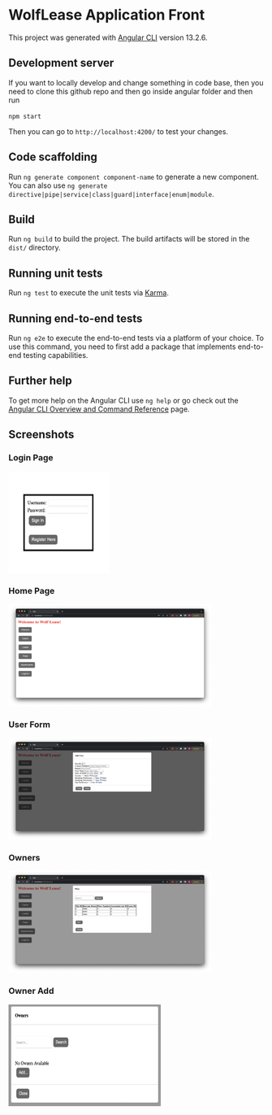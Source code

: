 # WolfLease Application Front

This project was generated with [Angular CLI](https://github.com/angular/angular-cli) version 13.2.6.

## Development server

If you want to locally develop and change something in code base, then you need to clone this github repo and then go inside angular folder and then run

`npm start` 

Then you can go to `http://localhost:4200/` to test your changes.

## Code scaffolding

Run `ng generate component component-name` to generate a new component. You can also use `ng generate directive|pipe|service|class|guard|interface|enum|module`.

## Build

Run `ng build` to build the project. The build artifacts will be stored in the `dist/` directory.

## Running unit tests

Run `ng test` to execute the unit tests via [Karma](https://karma-runner.github.io).

## Running end-to-end tests

Run `ng e2e` to execute the end-to-end tests via a platform of your choice. To use this command, you need to first add a package that implements end-to-end testing capabilities.

## Further help

To get more help on the Angular CLI use `ng help` or go check out the [Angular CLI Overview and Command Reference](https://angular.io/cli) page.

## Screenshots

### Login Page
<img src = "./imgs/login.png" width="200" height="200"/>

### Home Page
<img src = "./imgs/HomePage.png" width="400" height="200"/>

### User Form
<img src = "./imgs/userform.png" width="400" height="200"/>

### Owners
<img src = "./imgs/Owner.png" width="400" height="200"/>

### Owner Add
<img src = "./imgs/addowner.png" width="300" height="200"/>
